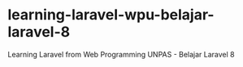 # learning-laravel-wpu-belajar-laravel-8
Learning Laravel from Web Programming UNPAS - Belajar Laravel 8
